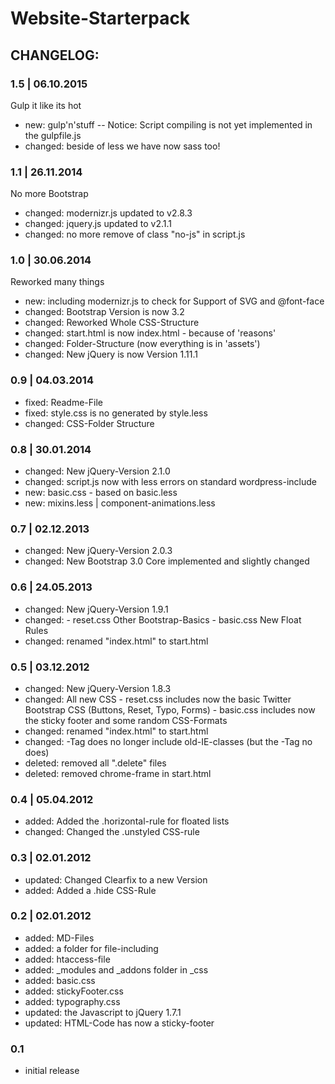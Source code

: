 # Website-Starterpack

## CHANGELOG:

### 1.5 | 06.10.2015
Gulp it like its hot
- new: gulp'n'stuff
-- Notice: Script compiling is not yet implemented in the gulpfile.js
- changed: beside of less we have now sass too!

### 1.1 | 26.11.2014
No more Bootstrap
- changed: modernizr.js updated to v2.8.3
- changed: jquery.js updated to v2.1.1
- changed: no more remove of class "no-js" in script.js

### 1.0 | 30.06.2014
Reworked many things
- new: including modernizr.js to check for Support of SVG and @font-face
- changed: Bootstrap Version is now 3.2
- changed: Reworked Whole CSS-Structure
- changed: start.html is now index.html - because of 'reasons'
- changed: Folder-Structure (now everything is in 'assets')
- changed: New jQuery is now Version 1.11.1

### 0.9 | 04.03.2014
- fixed: Readme-File
- fixed: style.css is no generated by style.less
- changed: CSS-Folder Structure

### 0.8 | 30.01.2014
- changed: New jQuery-Version 2.1.0
- changed: script.js now with less errors on standard wordpress-include
- new: basic.css - based on basic.less
- new: mixins.less | component-animations.less

### 0.7 | 02.12.2013
- changed: New jQuery-Version 2.0.3
- changed: New Bootstrap 3.0 Core implemented and slightly changed

### 0.6 | 24.05.2013
- changed: New jQuery-Version 1.9.1
- changed:  - reset.css Other Bootstrap-Basics
            - basic.css New Float Rules
- changed: renamed "index.html" to start.html

### 0.5 | 03.12.2012
- changed: New jQuery-Version 1.8.3
- changed: All new CSS
            - reset.css includes now the basic Twitter Bootstrap CSS (Buttons, Reset, Typo, Forms)
            - basic.css includes now the sticky footer and some random CSS-Formats
- changed: renamed "index.html" to start.html
- changed: <html>-Tag does no longer include old-IE-classes (but the <body>-Tag no does)
- deleted: removed all ".delete" files
- deleted: removed chrome-frame in start.html

### 0.4  |  05.04.2012
- added: Added the .horizontal-rule for floated lists
- changed: Changed the .unstyled CSS-rule

### 0.3  |  02.01.2012
- updated: Changed Clearfix to a new Version
- added: Added a .hide CSS-Rule

### 0.2  |  02.01.2012
- added: MD-Files
- added: a folder for file-including
- added: htaccess-file
- added: _modules and _addons folder in _css
- added: basic.css
- added: stickyFooter.css
- added: typography.css
- updated: the Javascript to jQuery 1.7.1
- updated: HTML-Code has now a sticky-footer

### 0.1
-	initial release
